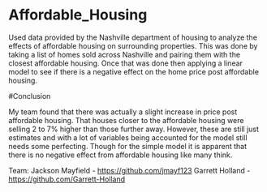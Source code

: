 # Affordable_Housing

Used data provided by the Nashville department of housing to analyze the effects of affordable housing on surrounding properties. This was done by taking a list of homes sold across Nashville and pairing them with the closest affordable housing. Once that was done then applying a linear model to see if there is a negative effect on the home price post affordable housing. 

#Conclusion 

My team found that there was actually a slight increase in price post affordable housing. That houses closer to the affordable housing were selling 2 to 7% higher than those further away. However, these are still just estimates and with a lot of variables being accounted for the model still needs some perfecting. Though for the simple model it is apparent that there is no negative effect from affordable housing like many think. 

Team:
Jackson Mayfield - https://github.com/jmayf123
Garrett Holland - https://github.com/Garrett-Holland 